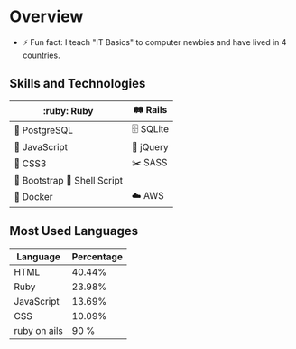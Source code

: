 # Overview

- :zap: Fun fact: I teach "IT Basics" to computer newbies and have lived in 4 countries.

## Skills and Technologies

| :ruby: Ruby | :railway_track: Rails |
|-------------|-----------------------|
| :elephant: PostgreSQL | :file_cabinet: SQLite | :email: Postman |
| :yellow_heart: JavaScript | :gem: jQuery | :triangular_ruler: HTML5 | 
| :art: CSS3 | :scissors: SASS | :wind_blowing_face: TailwindCSS |
| :boot: Bootstrap  :shell: Shell Script |
| :whale: Docker | :cloud: AWS |

## Most Used Languages

| Language    | Percentage |
|-------------|------------|
| HTML        | 40.44%     |
| Ruby        | 23.98%     |
| JavaScript  | 13.69%     |
| CSS         | 10.09%     |
|ruby on ails | 90 %       |
